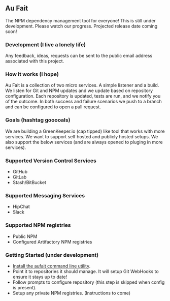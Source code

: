 ## Au Fait

The NPM dependency management tool for everyone! This is still under development. Please watch our progress. Projected release date coming soon!

### Development (I live a lonely life)

Any feedback, ideas, requests can be sent to the public email address associated with this project.

### How it works (I hope)

Au Fait is a collection of two micro services. A simple listener and a build. We listen for Git and NPM updates and we update based on repository configuration. Each repository is updated, tests are run, and we notify you of the outcome. In both success and failure scenarios we push to a branch and can be configured to open a pull request.

### Goals (hashtag gooooals)

We are building a GreenKeeper.io (cap tipped) like tool that works with more services. We want to support self hosted and publicly hosted setups. We also support the below services (and are always opened to pluging in more services).

### Supported Version Control Services

* GitHub
* GitLab
* Stash/BitBucket

### Supported Messaging Services

* HipChat
* Slack

### Supported NPM registries

* Public NPM
* Configured Artifactory NPM registries

### Getting Started (under development)

* [Install the aufait command line utility](https://github.com/aufaitio/aufait/releases).
* Point it to repositories it should manage. It will setup Git WebHooks to ensure it stays up to date!
* Follow prompts to configure repository (this step is skipped when config is present).
* Setup any private NPM registries. (Instructions to come)
